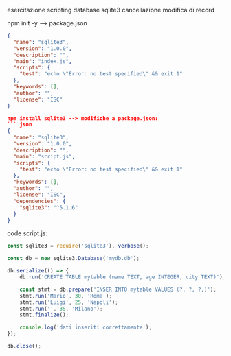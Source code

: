 esercitazione scripting database sqlite3
cancellazione modifica di record

npm init -y --> package.json
``` json
{
  "name": "sqlite3",
  "version": "1.0.0",
  "description": "",
  "main": "index.js",
  "scripts": {
    "test": "echo \"Error: no test specified\" && exit 1"
  },
  "keywords": [],
  "author": "",
  "license": "ISC"
}

npm install sqlite3 --> modifiche a package.json:
``` json
{
  "name": "sqlite3",
  "version": "1.0.0",
  "description": "",
  "main": "script.js",
  "scripts": {
    "test": "echo \"Error: no test specified\" && exit 1"
  },
  "keywords": [],
  "author": "",
  "license": "ISC",
  "dependencies": {
    "sqlite3": "^5.1.6"
  }
}

``` 
code script.js:

``` javascript
const sqlite3 = require('sqlite3'). verbose();

const db = new sqlite3.Database('mydb.db');

db.serialize(() => {
    db.run('CREATE TABLE mytable (name TEXT, age INTEGER, city TEXT)');

    const stmt = db.prepare('INSER INTO mytable VALUES (?, ?, ?,)');
    stmt.run('Mario', 30, 'Roma');
    stmt.run('Luigi', 25, 'Napoli');
    stmt.run('', 35, 'Milano');
    stmt.finalize();

    console.log('dati inseriti correttamente');
});

db.close();
``` 